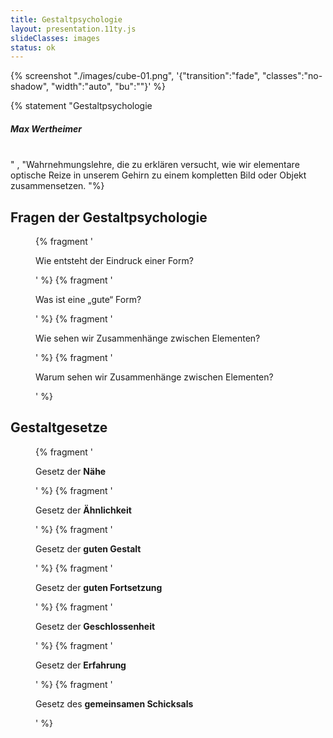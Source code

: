 ```yaml
---
title: Gestaltpsychologie
layout: presentation.11ty.js
slideClasses: images
status: ok
---
```


{% screenshot "./images/cube-01.png", '{"transition":"fade", "classes":"no-shadow", "width":"auto", "bu":""}' %}


{% statement "Gestaltpsychologie <h5>Max Wertheimer</h5> <br>" , "Wahrnehmungslehre, die zu erklären versucht, wie wir elementare optische Reize in unserem Gehirn zu einem kompletten Bild oder Objekt zusammensetzen. "%}

<section class="simple">
  <div>
  <h1>Fragen der Gestaltpsychologie</h1>
  <figure>
    {% fragment '<p class="list">Wie entsteht der Eindruck einer Form?</p>' %}
    {% fragment '<p class="list">Was ist eine „gute“ Form?</p>' %}
    {% fragment '<p class="list">Wie sehen wir Zusammenhänge zwischen Elementen?</p>' %}
    {% fragment '<p class="list">Warum sehen wir Zusammenhänge zwischen Elementen?</p>' %}  
  </figure>
  </div>
</section>

<section class="simple">
  <div>
  <h1>Gestaltgesetze</h1>
  <figure>
    {% fragment '<p class="list">Gesetz der <strong>Nähe</strong></p>' %}
    {% fragment '<p class="list">Gesetz der <strong>Ähnlichkeit</strong></p>' %}
    {% fragment '<p class="list">Gesetz der <strong>guten Gestalt</strong></p>' %}
    {% fragment '<p class="list">Gesetz der <strong>guten Fortsetzung</strong></p>' %}
    {% fragment '<p class="list">Gesetz der <strong>Geschlossenheit</strong></p>' %}
    {% fragment ' <p class="list">Gesetz der <strong>Erfahrung</strong></p>' %}
    {% fragment '<p class="list">Gesetz des <strong>gemeinsamen Schicksals</strong></p>' %}
  </figure>
  </div>
</section>